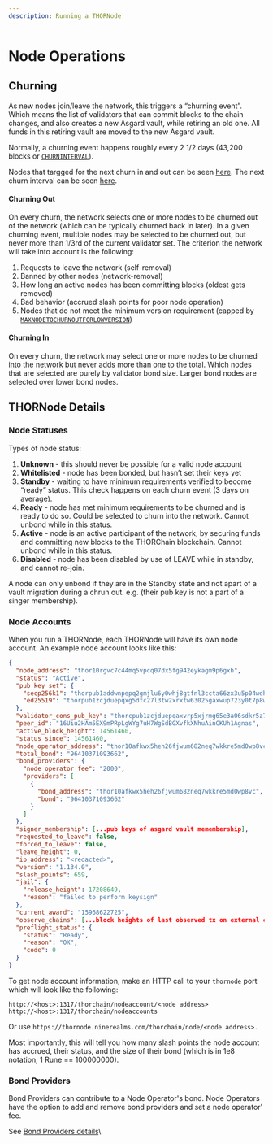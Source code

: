 ```yaml
---
description: Running a THORNode
---
```


# Node Operations

## Churning

As new nodes join/leave the network, this triggers a “churning event”. Which means the list of validators that can commit blocks to the chain changes, and also creates a new Asgard vault, while retiring an old one. All funds in this retiring vault are moved to the new Asgard vault.

Normally, a churning event happens roughly every 2 1/2 days (43,200 blocks or [`CHURNINTERVAL`](https://thornode.ninerealms.com/thorchain/mimir)).

Nodes that targged for the next churn in and out can be seen [here](https://thorchain.network/nodes). The next churn interval can be seen [here](https://thorchain.net/nodes).&#x20;

#### Churning Out

On every churn, the network selects one or more nodes to be churned out of the network (which can be typically churned back in later). In a given churning event, multiple nodes may be selected to be churned out, but never more than 1/3rd of the current validator set. The criterion the network will take into account is the following:

1. Requests to leave the network (self-removal)
2. Banned by other nodes (network-removal)
3. How long an active nodes has been committing blocks (oldest gets removed)
4. Bad behavior (accrued slash points for poor node operation)
5. Nodes that do not meet the minimum version requirement (capped by [`MAXNODETOCHURNOUTFORLOWVERSION`](https://thornode.ninerealms.com/thorchain/mimir))

#### Churning In

On every churn, the network may select one or more nodes to be churned into the network but never adds more than one to the total. Which nodes that are selected are purely by validator bond size. Larger bond nodes are selected over lower bond nodes.

## THORNode Details

### **Node Statuses**

Types of node status:

1. **Unknown** - this should never be possible for a valid node account
2. **Whitelisted** - node has been bonded, but hasn’t set their keys yet
3. **Standby** - waiting to have minimum requirements verified to become “ready” status. This check happens on each churn event (3 days on average).
4. **Ready** - node has met minimum requirements to be churned and is ready to do so. Could be selected to churn into the network. Cannot unbond while in this status.
5. **Active** - node is an active participant of the network, by securing funds and committing new blocks to the THORChain blockchain. Cannot unbond while in this status.
6. **Disabled** - node has been disabled by use of LEAVE while in standby, and cannot re-join.

A node can only unbond if they are in the Standby state and not apart of a vault migration during a chrun out. e.g. (their pub key is not a part of a singer membership).

### **Node Accounts**

When you run a THORNode, each THORNode will have its own node account. An example node account looks like this:

```json
{
  "node_address": "thor10rgvc7c44mq5vpcq07dx5fg942eykagm9p6gxh",
  "status": "Active",
  "pub_key_set": {
    "secp256k1": "thorpub1addwnpepq2gmjlu6y0whj8gtfnl3ccta66zx3u5p04wdh834e065x4z6qndzsulj5aa",
    "ed25519": "thorpub1zcjduepqxg5dfc27l3tw2xrxtw63025gaxwup723y0t7p8w2ww37vqgvyw7q348pxp"
  },
  "validator_cons_pub_key": "thorcpub1zcjduepqaxvrp5xjrmg65e3a06sdkr5z7y67xdlzyetlx40p857gxw5g4tqs2xdavr",
  "peer_id": "16Uiu2HAm5EX9mPRpLgWYg7uH7WgSdBGXvfkXNhuAinCKUh1Agnas",
  "active_block_height": 14561460,
  "status_since": 14561460,
  "node_operator_address": "thor10afkwx5heh26fjwum682neq7wkkre5md0wp8vc",
  "total_bond": "96410371093662",
  "bond_providers": {
    "node_operator_fee": "2000",
    "providers": [
      {
        "bond_address": "thor10afkwx5heh26fjwum682neq7wkkre5md0wp8vc",
        "bond": "96410371093662"
      }
    ]
  },
  "signer_membership": [...pub keys of asgard vault memembership],
  "requested_to_leave": false,
  "forced_to_leave": false,
  "leave_height": 0,
  "ip_address": "<redacted>",
  "version": "1.134.0",
  "slash_points": 659,
  "jail": {
    "release_height": 17208649,
    "reason": "failed to perform keysign"
  },
  "current_award": "15968622725",
  "observe_chains": [...block heights of last observed tx on external chains],
  "preflight_status": {
    "status": "Ready",
    "reason": "OK",
    "code": 0
  }
}
```

To get node account information, make an HTTP call to your `thornode` port which will look like the following:

```
http://<host>:1317/thorchain/nodeaccount/<node address>
http://<host>:1317/thorchain/nodeaccounts
```

Or use `https://thornode.ninerealms.com/thorchain/node/<node address>.`

Most importantly, this will tell you how many slash points the node account has accrued, their status, and the size of their bond (which is in 1e8 notation, 1 Rune == 100000000).

### Bond Providers

Bond Providers can contribute to a Node Operator's bond. Node Operators have the option to add and remove bond providers and set a node operator' fee.

See [Bond Providers details](../pooled-thornodes.md)\
